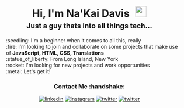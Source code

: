 <h1 style="text-align: center;margin-bottom: 5px;">Hi, I'm Na'Kai Davis  <img src="https://i.pinimg.com/originals/38/e3/4e/38e34e33dd419370db64707774608091.gif" alt=" " style="width: 30px;margin-left: 10px;"></h1>
<h3 style="font-size: 1.2rem; text-align: center;margin: 0 0 20px 0;">Just a guy thats into all things tech...</h3>

<ul style="list-style: none;">
<li>:seedling: I'm a beginner when it comes to all this, really</li>
<li>:fire: I’m looking to join and collaborate on some projects that make use of <strong> JavaScript, HTML, CSS, Translations</strong></li>
<li>:statue_of_liberty: From Long Island, New York</li>
<li>:rocket: I'm looking for new projects and work opportunities</li>
<li>:metal: Let's get it!</li>
</ul>
<div align="center">
<h3>Contact Me :handshake:</h3>
<a href="linkedin.com/in/nakai-davis" target="_blank"><img src="https://img.shields.io/badge/-Na'Kai_Davis-black?logo=linkedin&style=flat-square" alt="linkedin"></a>
<a href="https://www.instagram.com/nak.ai" target="_blank"><img src="https://img.shields.io/badge/-nak.ai-black?logo=instagram&textColor=white&style=flat-square" alt="instagram"/></a>
<a href="https://twitter.com/nakdavis" target="_blank"><img src="https://img.shields.io/badge/-nakdavis-black?logo=twitter&logoColor=white&style=flat-square" alt="twitter"/></a>
<a href="mailto:nakai.busy@gmail.com"><img src="https://img.shields.io/badge/-nakai.busy@gmail.com-black?logo=thunderbird&style=flat-square" alt="twitter"/></a>


